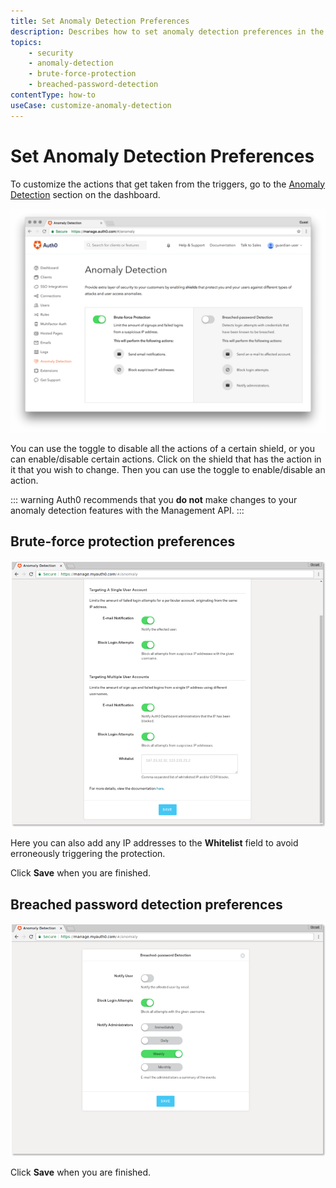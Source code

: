 ```yaml
---
title: Set Anomaly Detection Preferences
description: Describes how to set anomaly detection preferences in the Dashboard.
topics:
    - security
    - anomaly-detection
    - brute-force-protection
    - breached-password-detection
contentType: how-to
useCase: customize-anomaly-detection
---
```

# Set Anomaly Detection Preferences

To customize the actions that get taken from the triggers, go to the [Anomaly Detection](${manage_url}/#/anomaly) section on the dashboard.

![](/media/articles/anomaly-detection/anomaly-detection-overview.png)

You can use the toggle to disable all the actions of a certain shield, or you can enable/disable certain actions. Click on the shield that has the action in it that you wish to change. Then you can use the toggle to enable/disable an action.

::: warning
Auth0 recommends that you **do not** make changes to your anomaly detection features with the Management API.
:::

## Brute-force protection preferences

![](/media/articles/anomaly-detection/brute-force-shield.png)

Here you can also add any IP addresses to the **Whitelist** field to avoid erroneously triggering the protection.

Click **Save** when you are finished.

## Breached password detection preferences

![](/media/articles/anomaly-detection/breached-password-shield.png)

Click **Save** when you are finished.
